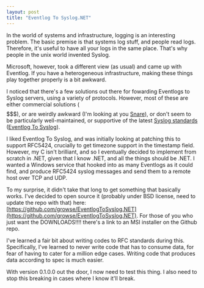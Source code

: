 ```yaml
---
layout: post
title: "Eventlog To Syslog.NET"
---
```

In the world of systems and infrastructure, logging is an interesting problem. The basic premise is that systems log stuff, and people read logs. Therefore, it's useful to have all your logs in the same place. That's why people in the unix world invented Syslog.

Microsoft, however, took a different view (as usual) and came up with Eventlog. If you have a heterogeneous infrastructure, making these things play together properly is a bit awkward.

I noticed that there's a few solutions out there for fowarding Eventlogs to Syslog servers, using a variety of protocols. However, most of these are either commercial solutions ($$$$$$$), or are weirdly awkward (I'm looking at you [Snare](http://www.intersectalliance.com/projects/BackLogNT/)), or don't seem to be particularly well-maintained, or supportive of the latest [Syslog standards](http://tools.ietf.org/html/rfc5424) ([Eventlog To Syslog](https://code.google.com/p/eventlog-to-syslog/)).

I liked Eventlog To Syslog, and was initially looking at patching this to support RFC5424, crucially to get timezone support in the timestamp field. However, my C isn't brilliant, and so I eventually decided to implement from scratch in .NET, given that I know .NET, and all the things should be .NET. I wanted a Windows service that hooked into as many Eventlogs as it could find, and produce RFC5424 syslog messages and send them to a remote host over TCP and UDP.

To my surprise, it didn't take that long to get something that basically works. I've decided to open source it (probably under BSD license, need to update the repo with that) here: [https://github.com/growse/EventlogToSyslog.NET](https://github.com/growse/EventlogToSyslog.NET). For those of you who just want the DOWNLOADS!!!! there's a link to an MSI installer on the Github repo.

I've learned a fair bit about writing codes to RFC standards during this. Specifically, I've learned to never write code that has to consume data, for fear of having to cater for a million edge cases. Writing code that produces data according to spec is much easier.

With version 0.1.0.0 out the door, I now need to test this thing. I also need to stop this breaking in cases where I know it'll break.
